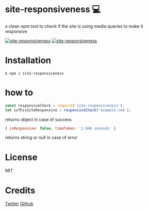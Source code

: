 
# site-responsiveness :computer:
a clean npm tool to check if the site is using media queries to make it responsive

[![site-responsiveness](https://flat.badgen.net/npm/v/site-responsiveness)](https://www.npmjs.com/package/site-responsiveness) [![site-responsiveness](https://flat.badgen.net/packagephobia/install/site-responsiveness)](https://packagephobia.now.sh/result?p=site-responsiveness)
# Installation
 ``$ npm i site-responsiveness``

# how to

```javascript
const responsiveCheck = require('site-responsiveness');
let isThisSiteResponsive = responsiveCheck('example.com');
```
returns object in case of success
```javascript
{ isResponsive: false, timeTaken: '2.046 seconds' }
```
returns string or null in case of error

# License
MIT

# Credits
[Twitter](https://twitter.com/iMultiThinker) [Github](https://github.com/Multi-Thinker)
